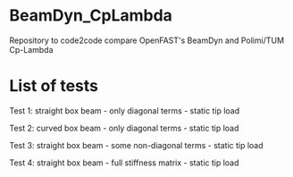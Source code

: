 # BeamDyn_CpLambda
Repository to code2code compare OpenFAST's BeamDyn and Polimi/TUM Cp-Lambda

# List of tests

Test 1: straight box beam - only diagonal terms - static tip load

Test 2: curved box beam - only diagonal terms - static tip load

Test 3: straight box beam - some non-diagonal terms - static tip load

Test 4: straight box beam - full stiffness matrix - static tip load
